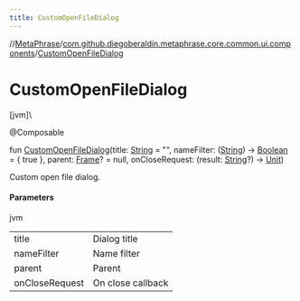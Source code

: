 ```yaml
---
title: CustomOpenFileDialog
---
```

//[MetaPhrase](../../index.html)/[com.github.diegoberaldin.metaphrase.core.common.ui.components](index.html)/[CustomOpenFileDialog](-custom-open-file-dialog.html)



# CustomOpenFileDialog



[jvm]\




@Composable



fun [CustomOpenFileDialog](-custom-open-file-dialog.html)(title: [String](https://kotlinlang.org/api/latest/jvm/stdlib/kotlin/-string/index.html) = &quot;&quot;, nameFilter: ([String](https://kotlinlang.org/api/latest/jvm/stdlib/kotlin/-string/index.html)) -&gt; [Boolean](https://kotlinlang.org/api/latest/jvm/stdlib/kotlin/-boolean/index.html) = { true }, parent: [Frame](https://docs.oracle.com/javase/8/docs/api/java/awt/Frame.html)? = null, onCloseRequest: (result: [String](https://kotlinlang.org/api/latest/jvm/stdlib/kotlin/-string/index.html)?) -&gt; [Unit](https://kotlinlang.org/api/latest/jvm/stdlib/kotlin/-unit/index.html))



Custom open file dialog.



#### Parameters


jvm

| | |
|---|---|
| title | Dialog title |
| nameFilter | Name filter |
| parent | Parent |
| onCloseRequest | On close callback |




